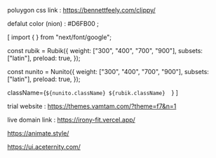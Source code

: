 poluygon css link : https://bennettfeely.com/clippy/

defalut color (nion) : #D6FB00 ;

<!-- font style section  -->
[
  import { } from "next/font/google";

const rubik = Rubik({
  weight: ["300", "400", "700", "900"],
  subsets: ["latin"],
preload: true, 
});

const nunito = Nunito({
 weight: ["300", "400", "700", "900"],
  subsets: ["latin"],
preload: true, 
});

 className={`${nunito.className} ${rubik.className}  `}
]


trial website : https://themes.vamtam.com/?theme=f7&n=1


live domain link : https://irony-fit.vercel.app/

https://animate.style/

https://ui.aceternity.com/
